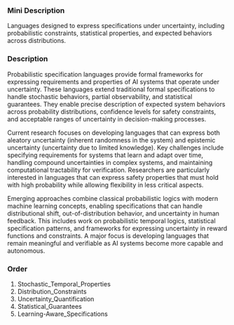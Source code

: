 ### Mini Description

Languages designed to express specifications under uncertainty, including probabilistic constraints, statistical properties, and expected behaviors across distributions.

### Description

Probabilistic specification languages provide formal frameworks for expressing requirements and properties of AI systems that operate under uncertainty. These languages extend traditional formal specifications to handle stochastic behaviors, partial observability, and statistical guarantees. They enable precise description of expected system behaviors across probability distributions, confidence levels for safety constraints, and acceptable ranges of uncertainty in decision-making processes.

Current research focuses on developing languages that can express both aleatory uncertainty (inherent randomness in the system) and epistemic uncertainty (uncertainty due to limited knowledge). Key challenges include specifying requirements for systems that learn and adapt over time, handling compound uncertainties in complex systems, and maintaining computational tractability for verification. Researchers are particularly interested in languages that can express safety properties that must hold with high probability while allowing flexibility in less critical aspects.

Emerging approaches combine classical probabilistic logics with modern machine learning concepts, enabling specifications that can handle distributional shift, out-of-distribution behavior, and uncertainty in human feedback. This includes work on probabilistic temporal logics, statistical specification patterns, and frameworks for expressing uncertainty in reward functions and constraints. A major focus is developing languages that remain meaningful and verifiable as AI systems become more capable and autonomous.

### Order

1. Stochastic_Temporal_Properties
2. Distribution_Constraints
3. Uncertainty_Quantification
4. Statistical_Guarantees
5. Learning-Aware_Specifications

